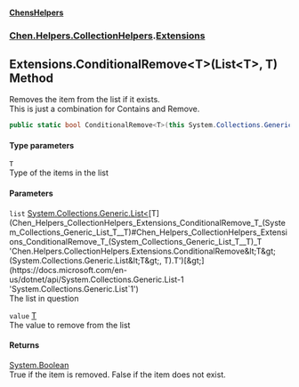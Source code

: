 #### [ChensHelpers](index 'index')
### [Chen.Helpers.CollectionHelpers](Chen_Helpers_CollectionHelpers 'Chen.Helpers.CollectionHelpers').[Extensions](Chen_Helpers_CollectionHelpers_Extensions 'Chen.Helpers.CollectionHelpers.Extensions')
## Extensions.ConditionalRemove&lt;T&gt;(List&lt;T&gt;, T) Method
Removes the item from the list if it exists.  
This is just a combination for Contains and Remove.  
```csharp
public static bool ConditionalRemove<T>(this System.Collections.Generic.List<T> list, T value);
```
#### Type parameters
<a name='Chen_Helpers_CollectionHelpers_Extensions_ConditionalRemove_T_(System_Collections_Generic_List_T__T)_T'></a>
`T`  
Type of the items in the list
  
#### Parameters
<a name='Chen_Helpers_CollectionHelpers_Extensions_ConditionalRemove_T_(System_Collections_Generic_List_T__T)_list'></a>
`list` [System.Collections.Generic.List&lt;](https://docs.microsoft.com/en-us/dotnet/api/System.Collections.Generic.List-1 'System.Collections.Generic.List`1')[T](Chen_Helpers_CollectionHelpers_Extensions_ConditionalRemove_T_(System_Collections_Generic_List_T__T)#Chen_Helpers_CollectionHelpers_Extensions_ConditionalRemove_T_(System_Collections_Generic_List_T__T)_T 'Chen.Helpers.CollectionHelpers.Extensions.ConditionalRemove&lt;T&gt;(System.Collections.Generic.List&lt;T&gt;, T).T')[&gt;](https://docs.microsoft.com/en-us/dotnet/api/System.Collections.Generic.List-1 'System.Collections.Generic.List`1')  
The list in question
  
<a name='Chen_Helpers_CollectionHelpers_Extensions_ConditionalRemove_T_(System_Collections_Generic_List_T__T)_value'></a>
`value` [T](Chen_Helpers_CollectionHelpers_Extensions_ConditionalRemove_T_(System_Collections_Generic_List_T__T)#Chen_Helpers_CollectionHelpers_Extensions_ConditionalRemove_T_(System_Collections_Generic_List_T__T)_T 'Chen.Helpers.CollectionHelpers.Extensions.ConditionalRemove&lt;T&gt;(System.Collections.Generic.List&lt;T&gt;, T).T')  
The value to remove from the list
  
#### Returns
[System.Boolean](https://docs.microsoft.com/en-us/dotnet/api/System.Boolean 'System.Boolean')  
True if the item is removed. False if the item does not exist.
